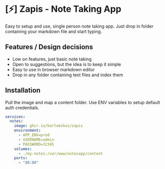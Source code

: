 # [⚡] Zapis - Note Taking App

Easy to setup and use, single person note taking app. Just drop in folder containing your markdown file and start typing.

## Features / Design decisions
- Low on features, just basic note taking
- Open to suggestions, but the idea is to keep it simple
- Easy to use in browser markdown editor
- Drop in any folder containing text files and index them

## Installation

Pull the image and map a content folder. Use ENV variables to setup default auth credentials.

```yaml
services:
  notes:
    image: ghcr.io/karlomikus/zapis
    environment:
      - APP_ENV=prod
      - USERNAME=admin
      - PASSWORD=12345
    volumes:
      - ./my-notes:/var/www/notesapp/content
    ports:
      - "80:80"
```